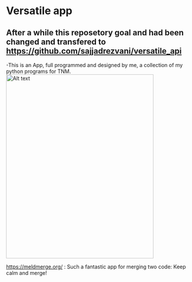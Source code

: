 # Versatile app

## After a while this reposetory goal and had been changed and transfered to https://github.com/sajjadrezvani/versatile_api

-This is an App, full programmed and designed by me, a collection of my python programs for TNM.
<img
  src="https://github.com/Sajjad-RK/appVersatile/blob/master/pic/versatile%20(3).png"
  alt="Alt text"
  title="Optional title"
  style="display: inline-block; margin: 0 auto; "
  width="400" height="500">

https://meldmerge.org/ : Such a fantastic app for merging two code: Keep calm and merge!
